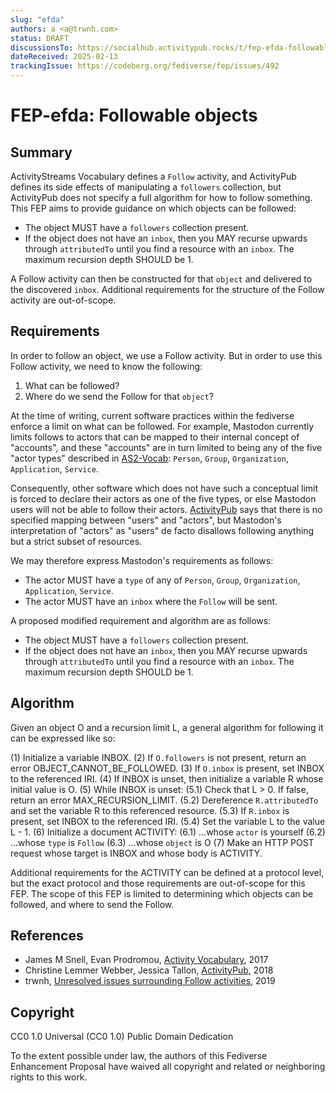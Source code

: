 ```yaml
---
slug: "efda"
authors: a <a@trwnh.com>
status: DRAFT
discussionsTo: https://socialhub.activitypub.rocks/t/fep-efda-followable-objects/5030
dateReceived: 2025-02-13
trackingIssue: https://codeberg.org/fediverse/fep/issues/492
---
```

# FEP-efda: Followable objects


## Summary

ActivityStreams Vocabulary defines a `Follow` activity, and ActivityPub defines its side effects of manipulating a `followers` collection, but ActivityPub does not specify a full algorithm for how to follow something. This FEP aims to provide guidance on which objects can be followed:

- The object MUST have a `followers` collection present.
- If the object does not have an `inbox`, then you MAY recurse upwards through `attributedTo` until you find a resource with an `inbox`. The maximum recursion depth SHOULD be 1.

A Follow activity can then be constructed for that `object` and delivered to the discovered `inbox`. Additional requirements for the structure of the Follow activity are out-of-scope.

## Requirements

In order to follow an object, we use a Follow activity. But in order to use this Follow activity, we need to know the following:

1) What can be followed?
2) Where do we send the Follow for that `object`?

At the time of writing, current software practices within the fediverse enforce a limit on what can be followed. For example, Mastodon currently limits follows to actors that can be mapped to their internal concept of "accounts", and these "accounts" are in turn limited to being any of the five "actor types" described in [AS2-Vocab]: `Person`, `Group`, `Organization`, `Application`, `Service`.

Consequently, other software which does not have such a conceptual limit is forced to declare their actors as one of the five types, or else Mastodon users will not be able to follow their actors. [ActivityPub] says that there is no specified mapping between "users" and "actors", but Mastodon's interpretation of "actors" as "users" de facto disallows following anything but a strict subset of resources.

We may therefore express Mastodon's requirements as follows:

- The actor MUST have a `type` of any of `Person`, `Group`, `Organization`, `Application`, `Service`.
- The actor MUST have an `inbox` where the `Follow` will be sent.

A proposed modified requirement and algorithm are as follows:

- The object MUST have a `followers` collection present.
- If the object does not have an `inbox`, then you MAY recurse upwards through `attributedTo` until you find a resource with an `inbox`. The maximum recursion depth SHOULD be 1.

## Algorithm

Given an object O and a recursion limit L, a general algorithm for following it can be expressed like so:

(1) Initialize a variable INBOX.
(2) If `O.followers` is not present, return an error OBJECT_CANNOT_BE_FOLLOWED.
(3) If `O.inbox` is present, set INBOX to the referenced IRI.
(4) If INBOX is unset, then initialize a variable R whose initial value is O.
(5) While INBOX is unset:
(5.1) Check that L > 0. If false, return an error MAX_RECURSION_LIMIT.
(5.2) Dereference `R.attributedTo` and set the variable R to this referenced resource.
(5.3) If `R.inbox` is present, set INBOX to the referenced IRI.
(5.4) Set the variable L to the value L - 1.
(6) Initialize a document ACTIVITY:
(6.1) ...whose `actor` is yourself
(6.2) ...whose `type` is `Follow`
(6.3) ...whose `object` is O
(7) Make an HTTP POST request whose target is INBOX and whose body is ACTIVITY.

Additional requirements for the ACTIVITY can be defined at a protocol level, but the exact protocol and those requirements are out-of-scope for this FEP. The scope of this FEP is limited to determining which objects can be followed, and where to send the Follow.

## References

- James M Snell, Evan Prodromou, [Activity Vocabulary][AS2-Vocab], 2017
- Christine Lemmer Webber, Jessica Tallon, [ActivityPub][ActivityPub], 2018
- trwnh, [Unresolved issues surrounding Follow activities][UNRESOLVED], 2019

[AS2-Vocab]: https://www.w3.org/TR/activitystreams-vocabulary/
[ActivityPub]: https://www.w3.org/TR/activitypub/
[UNRESOLVED]: https://socialhub.activitypub.rocks/t/unresolved-issues-surrounding-follow-activities/114

## Copyright

CC0 1.0 Universal (CC0 1.0) Public Domain Dedication

To the extent possible under law, the authors of this Fediverse Enhancement Proposal have waived all copyright and related or neighboring rights to this work.
